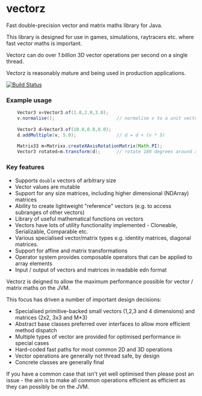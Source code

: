 # vectorz

Fast double-precision vector and matrix maths library for Java.

This library is designed for use in games, simulations, raytracers etc. 
where fast vector maths is important. 

Vectorz can do over *1 billion* 3D vector operations per second on a single thread.

Vectorz is reasonably mature and being used in production applications.

[![Build Status](https://secure.travis-ci.org/mikera/vectorz.png)](http://travis-ci.org/mikera/vectorz)

### Example usage

```Java
    Vector3 v=Vector3.of(1.0,2.0,3.0);		
    v.normalise();                       // normalise v to a unit vector
    		
    Vector3 d=Vector3.of(10.0,0.0,0.0);		
    d.addMultiple(v, 5.0);               // d = d + (v * 5)
    
	Matrix33 m=Matrixx.createXAxisRotationMatrix(Math.PI);
	Vector3 rotated=m.transform(d);      // rotate 180 degrees around x axis	    
```

### Key features

 - Supports `double` vectors of arbitrary size
 - Vector values are mutable
 - Support for any size matrices, including higher dimensional (NDArray) matrices
 - Ability to create lightweight "reference" vectors (e.g. to access subranges of other vectors)
 - Library of useful mathematical functions on vectors
 - Vectors have lots of utility functionality implemented - Cloneable, Serializable, Comparable etc.
 - Various specialised vector/matrix types e.g. identity matrices, diagonal matrices.
 - Support for affine and matrix transformations
 - Operator system provides composable operators that can be applied to array elements
 - Input / output of vectors and matrices in readable edn format

Vectorz is deigned to allow the maximum performance possible for vector / matrix maths on the JVM.

This focus has driven a number of important design decisions:

 - Specialised primitive-backed small vectors (1,2,3 and 4 dimensions) and matrices (2x2, 3x3 and M*3)
 - Abstract base classes preferred over interfaces to allow more efficient method dispatch
 - Multiple types of vector are provided for optimised performance in special cases
 - Hard-coded fast paths for most common 2D and 3D operations
 - Vector operations are generally not thread safe, by design
 - Concrete classes are generally final
 
If you have a common case that isn't yet well optimised then please post an issue - the aim is to make all common operations efficient as efficient as they can possibly be on the JVM.